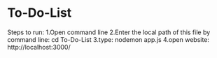 # To-Do-List
Steps to run:
1.Open command line
2.Enter the local path of this file by command line: cd To-Do-List
3.type: nodemon app.js
4.open website: http://localhost:3000/
